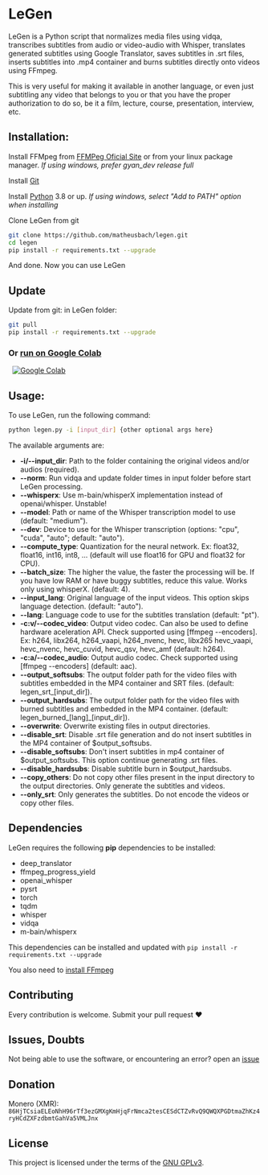 # LeGen

LeGen is a Python script that normalizes media files using vidqa, transcribes subtitles from audio or video-audio with Whisper, translates generated subtitles using Google Translator, saves subtitles in .srt files, inserts subtitles into .mp4 container and burns subtitles directly onto videos using FFmpeg.

This is very useful for making it available in another language, or even just subtitling any video that belongs to you or that you have the proper authorization to do so, be it a film, lecture, course, presentation, interview, etc.

## Installation:

Install FFMpeg from [FFMPeg Oficial Site](https://ffmpeg.org/download.html) or from your linux package manager. _If using windows, prefer gyan_dev release full_

Install [Git](https://git-scm.com/book/en/v2/Getting-Started-Installing-Git)

Install [Python](https://www.python.org/downloads/) 3.8 or up. _If using windows, select "Add to PATH" option when installing_

Clone LeGen from git
```sh
git clone https://github.com/matheusbach/legen.git
cd legen
pip install -r requirements.txt --upgrade
```
And done. Now you can use LeGen

## Update

Update from git:
in LeGen folder:
```sh
git pull
pip install -r requirements.txt --upgrade
```

### Or [run on Google Colab](https://colab.research.google.com/github/matheusbach/legen/blob/main/legen.ipynb)
 <a href='https://colab.research.google.com/github/matheusbach/legen/blob/main/legen.ipynb' style='padding-left: 0.5rem;'><img src='https://colab.research.google.com/assets/colab-badge.svg' alt='Google Colab'></a>

## Usage:

To use LeGen, run the following command:

```sh
python legen.py -i [input_dir] {other optional args here}
```

The available arguments are:

-    **-i/--input_dir**: Path to the folder containing the original videos and/or audios (required).
-    **--norm**: Run vidqa and update folder times in input folder before start LeGen processing.
-    **--whisperx**: Use m-bain/whisperX implementation instead of openai/whisper. Unstable!
-    **--model**: Path or name of the Whisper transcription model to use (default: "medium").
-    **--dev**: Device to use for the Whisper transcription (options: "cpu", "cuda", "auto"; default: "auto").
-    **--compute_type**: Quantization for the neural network. Ex: float32, float16, int16, int8, ... (default will use float16 for GPU and float32 for CPU).
-    **--batch_size**: The higher the value, the faster the processing will be. If you have low RAM or have buggy subtitles, reduce this value. Works only using whisperX. (default: 4).
-    **--input_lang**: Original language of the input videos. This option skips language detection. (default: "auto").
-    **--lang**: Language code to use for the subtitles translation (default: "pt").
-    **-c:v/--codec_video**: Output video codec. Can also be used to define hardware aceleration API. Check supported using [ffmpeg --encoders]. Ex: h264, libx264, h264_vaapi, h264_nvenc, hevc, libx265 hevc_vaapi, hevc_nvenc, hevc_cuvid, hevc_qsv, hevc_amf (default: h264).
-    **-c:a/--codec_audio**: Output audio codec. Check supported using [ffmpeg --encoders] (default: aac).
-    **--output_softsubs**: The output folder path for the video files with subtitles embedded in the MP4 container and SRT files. (default: legen_srt_[input_dir]).
-    **--output_hardsubs**: The output folder path for the video files with burned subtitles and embedded in the MP4 container. (default: legen_burned_[lang]_[input_dir]).
-    **--overwrite**: Overwrite existing files in output directories.
-    **--disable_srt**: Disable .srt file generation and do not insert subtitles in the MP4 container of $output_softsubs.
-    **--disable_softsubs**: Don't insert subtitles in mp4 container of $output_softsubs. This option continue generating .srt files.
-    **--disable_hardsubs**: Disable subtitle burn in $output_hardsubs.
-    **--copy_others**: Do not copy other files present in the input directory to the output directories. Only generate the subtitles and videos.
-    **--only_srt**: Only generates the subtitles. Do not encode the videos or copy other files.

## Dependencies

LeGen requires the following **pip** dependencies to be installed:
- deep_translator
- ffmpeg_progress_yield
- openai_whisper
- pysrt
- torch
- tqdm
- whisper
- vidqa
- m-bain/whisperx

This dependencies can be installed and updated with ```pip install -r requirements.txt --upgrade```

You also need to [install FFmpeg](https://ffmpeg.org/download.html)

## Contributing

Every contribution is welcome. Submit your pull request ❤️

## Issues, Doubts

Not being able to use the software, or encountering an error? open an [issue](https://github.com/matheusbach/legen/issues/new)

## Donation
Monero (XMR): ```86HjTCsiaELEoNhH96rTf3ezGMXgKmHjqFrNmca2tesCESdCTZvRvQ9QWQXPGDtmaZhKz4ryHCdZXFzdbmtGahVa5VMLJnx```

## License

This project is licensed under the terms of the [GNU GPLv3](https://choosealicense.com/licenses/gpl-3.0/).
